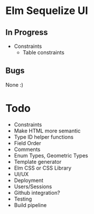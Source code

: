 
# Elm Sequelize UI

## In Progress

* Constraints
  * Table constraints

## Bugs

  None :)

# Todo
* Constraints
* Make HTML more semantic
* Type ID helper functions
* Field Order
* Comments
* Enum Types, Geometric Types
* Template generator
* Elm CSS or CSS Library
* UI/UX
* Deployment
* Users/Sessions
* Github integration?
* Testing
* Build pipeline
